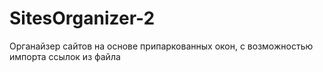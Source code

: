 # SitesOrganizer-2
Органайзер сайтов на основе припаркованных окон, с возможностью импорта ссылок из файла
